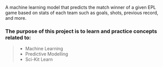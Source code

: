 A machine learning model that predicts the match winner of a given EPL game based on stats of each team such as goals, shots, previous record, and more. 
### The purpose of this project is to learn and practice concepts related to:
> - Machine Learning
> - Predictive Modelling
> - Sci-Kit Learn
